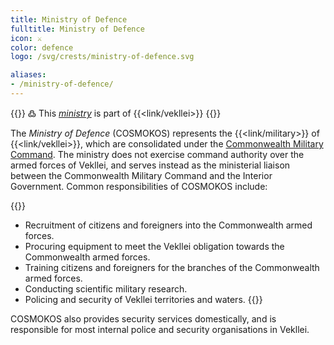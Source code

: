 ```yaml
---
title: Ministry of Defence
fulltitle: Ministry of Defence
icon: ⚔️
color: defence
logo: /svg/crests/ministry-of-defence.svg

aliases:
- /ministry-of-defence/
---
```

{{<note>}}
߷ This *[ministry](/ministries/)* is part of {{<link/vekllei>}}
{{</note>}}

The *Ministry of Defence* (COSMOKOS) represents the {{<link/military>}} of {{<link/vekllei>}}, which are consolidated under the [Commonwealth Military Command](/factbook/society/state/government/parliament/security/#commonwealth-military-command). The ministry does not exercise command authority over the armed forces of Vekllei, and serves instead as the ministerial liaison between the Commonwealth Military Command and the Interior Government. Common responsibilities of COSMOKOS include:

{{<note panel>}}
* Recruitment of citizens and foreigners into the Commonwealth armed forces.
* Procuring equipment to meet the Vekllei obligation towards the Commonwealth armed forces.
* Training citizens and foreigners for the branches of the Commonwealth armed forces.
* Conducting scientific military research.
* Policing and security of Vekllei territories and waters.
{{</note>}}

COSMOKOS also provides security services domestically, and is responsible for most internal police and security organisations in Vekllei.
